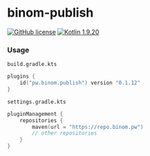 # binom-publish

[![GitHub license](https://img.shields.io/badge/license-Apache%20License%202.0-blue.svg?style=flat)](http://www.apache.org/licenses/LICENSE-2.0)
[![Kotlin 1.9.20](https://img.shields.io/badge/Kotlin-1.9.20-blue.svg?style=flat&logo=kotlin)](http://kotlinlang.org)

### Usage

`build.gradle.kts`
```kotlin
plugins {
    id("pw.binom.publish") version "0.1.12"
}
```

`settings.gradle.kts`
```kotlin
pluginManagement {
    repositories {
        maven(url = "https://repo.binom.pw")
        // other repositories
    }
}
```